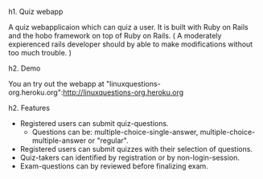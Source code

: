 h1. Quiz webapp

A quiz webapplicaion which can quiz a user. It is built with Ruby on Rails and the hobo framework on top of Ruby on Rails. ( A moderately expierenced 
rails developer should by able to make modifications without too much trouble. )

h2. Demo

You an try out the webapp at "linuxquestions-org.heroku.org":http://linuxquestions-org.heroku.org

h2. Features

* Registered users can submit quiz-questions.
  * Questions can be: multiple-choice-single-answer, multiple-choice-multiple-answer or "regular".
* Registered users can submit quizzes with their selection of questions.
* Quiz-takers can identified by registration or by non-login-session.
* Exam-questions can by reviewed before finalizing exam.

